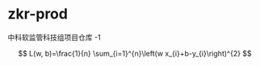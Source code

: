 # zkr-prod
中科软监管科技组项目仓库 -1​

$$
L(w, b)=\frac{1}{n} \sum_{i=1}^{n}\left(w x_{i}+b-y_{i}\right)^{2}
$$



